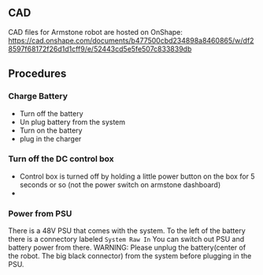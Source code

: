 ## CAD
CAD files for Armstone robot are hosted on OnShape:
https://cad.onshape.com/documents/b477500cbd234898a8460865/w/df28597f68172f26d1d1cff9/e/52443cd5e5fe507c833839db

## Procedures
### Charge Battery
* Turn off the battery
* Un plug battery from the system
* Turn on the battery
* plug in the charger
### Turn off the DC control box
* Control box is turned off by holding a little power button on the box for 5 seconds or so (not the power switch on armstone dashboard)
* 
### Power from PSU
There is a 48V PSU that comes with the system. To the left of the battery there is a connectory labeled `System Raw In` You can switch out PSU and battery power from there.
WARNING: Please unplug the battery(center of the robot. The big black connector) from the system before plugging in the PSU.
